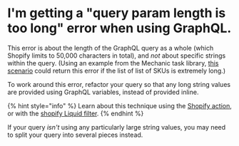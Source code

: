 # I'm getting a "query param length is too long" error when using GraphQL.

This error is about the length of the GraphQL query as a whole (which Shopify limits to 50,000 characters in total), and _not_ about specific strings within the query. (Using an example from the Mechanic task library, [this scenario](https://github.com/lightward/mechanic-tasks/blob/fc08062fb1b861c95f4244c1c12f231646770700/docs/sync-inventory-for-shared-skus/script.liquid#L17-L44) could return this error if the list of list of SKUs is extremely long.)

To work around this error, refactor your query so that any long string values are provided using GraphQL variables, instead of provided inline.

{% hint style="info" %}
Learn about this technique using the [Shopify action](../core/actions/integrations/shopify.md#graphql-with-variables), or with the [shopify Liquid filter](../platform/liquid/filters.md#shopify).
{% endhint %}

If your query _isn't_ using any particularly large string values, you may need to split your query into several pieces instead.
